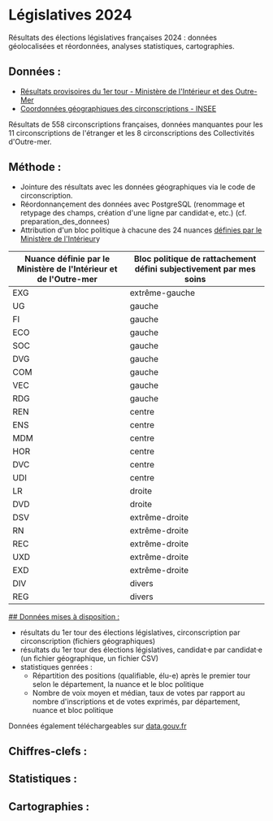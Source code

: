 # Législatives 2024

Résultats des élections législatives françaises 2024 : données géolocalisées et réordonnées, analyses statistiques, cartographies.

## Données :

- [Résultats provisoires du 1er tour - Ministère de l'Intérieur et des Outre-Mer](https://www.data.gouv.fr/fr/datasets/elections-legislatives-des-30-juin-et-7-juillet-2024-resultats-provisoires-du-1er-tour/)
- [Coordonnées géographiques des circonscriptions - INSEE](https://www.insee.fr/fr/statistiques/6441661?sommaire=6436478)

Résultats de 558 circonscriptions françaises, données manquantes pour les 11 circonscriptions de l'étranger et les 8 circonscriptions des Collectivités d'Outre-mer.

## Méthode :

- Jointure des résultats avec les données géographiques via le code de circonscription.
- Réordonnançement des données avec PostgreSQL (renommage et retypage des champs, création d'une ligne par candidat·e, etc.) (cf. preparation_des_donnees)
- Attribution d'un bloc politique à chacune des 24 nuances [définies par le Ministère de l'Intérieur](https://www.resultats-elections.interieur.gouv.fr/legislatives2024/referentiel.html)y

| Nuance définie par le Ministère de l'Intérieur et de l'Outre-mer | Bloc politique de rattachement défini subjectivement par mes soins |
| ---------------------------------------------------------------- | ------------------------------------------------------------------ |
| EXG                                                              | extrême-gauche                                                     |
| UG                                                               | gauche                                                             |
| FI                                                               | gauche                                                             |
| ECO                                                              | gauche                                                             |
| SOC                                                              | gauche                                                             |
| DVG                                                              | gauche                                                             |
| COM                                                              | gauche                                                             |
| VEC                                                              | gauche                                                             |
| RDG                                                              | gauche                                                             |
| REN                                                              | centre                                                             |
| ENS                                                              | centre                                                             |
| MDM                                                              | centre                                                             |
| HOR                                                              | centre                                                             |
| DVC                                                              | centre                                                             |
| UDI                                                              | centre                                                             |
| LR                                                               | droite                                                             |
| DVD                                                              | droite                                                             |
| DSV                                                              | extrême-droite                                                     |
| RN                                                               | extrême-droite                                                     |
| REC                                                              | extrême-droite                                                     |
| UXD                                                              | extrême-droite                                                     |
| EXD                                                              | extrême-droite                                                     |
| DIV                                                              | divers                                                             |
| REG                                                              | divers                                                             |

[## Données mises à disposition :](donnees_produites/)

- résultats du 1er tour des élections législatives, circonscription par circonscription (fichiers géographiques)
- résultats du 1er tour des élections législatives, candidat·e par candidat·e (un fichier géographique, un fichier CSV)
- statistiques genrées :
  - Répartition des positions (qualifiable, élu-e) après le premier tour selon le département, la nuance et le bloc politique
  - Nombre de voix moyen et médian, taux de votes par rapport au nombre d'inscriptions et de votes exprimés, par département, nuance et bloc politique

Données également téléchargeables sur [data.gouv.fr](https://www.data.gouv.fr/fr/datasets/resultats-provisoires-des-elections-legislatives-francaises-2024-donnees-geolocalisees/)

## Chiffres-clefs :

## Statistiques :

## Cartographies :
